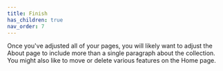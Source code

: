 ```yaml
---
title: Finish
has_children: true
nav_order: 7
---
```


Once you've adjusted all of your pages, you will likely want to adjust the About page to include more than a single paragraph about the collection.
You might also like to move or delete various features on the Home page. 
